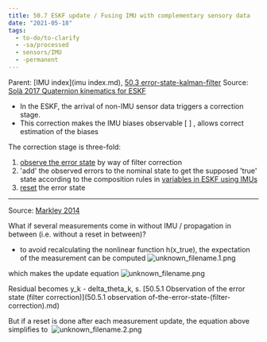 ```yaml
---
title: 50.7 ESKF update / Fusing IMU with complementary sensory data
date: "2021-05-18"
tags:
  - to-do/to-clarify
  - -sa/processed
  - sensors/IMU
  - -permanent
---
```


Parent: [IMU index](imu index.md), [50.3 error-state-kalman-filter](50.3-error-state-kalman-filter.md)
Source: [Solà 2017 Quaternion kinematics for ESKF](solà-2017-quaternion-kinematics-for-eskf.md)

*   In the ESKF, the arrival of non-IMU sensor data triggers a correction stage.
*   This correction makes the IMU biases observable [ ] , allows correct estimation of the biases

The correction stage is three-fold:

1.  [observe the error state](observe-the-error-state.md) by way of filter correction
2.  'add' the observed errors to the nominal state to get the supposed 'true' state according to the composition rules in [variables in ESKF using IMUs](variables-in-eskf-using-imus.md)
3.  [reset](reset.md) the error state

* * *

Source: [Markley 2014](markley-2014.md)

What if several measurements come in without IMU / propagation in between (i.e. without a reset in between)?

*   to avoid recalculating the nonlinear function h(x\_true), the expectation of the measurement can be computed
    ![unknown_filename.1.png](./_resources/50.7_ESKF_update___Fusing_IMU_with_complementary_sensory_data.resources/unknown_filename.1.png)
    

which makes the update equation
![unknown_filename.png](./_resources/50.7_ESKF_update___Fusing_IMU_with_complementary_sensory_data.resources/unknown_filename.png)

Residual becomes y\_k - delta\_theta\_k, s. [50.5.1 Observation of the error state (filter correction)](50.5.1 observation of-the-error-state-(filter-correction).md)

But if a reset is done after each measurement update, the equation above simplifies to 
![unknown_filename.2.png](./_resources/50.7_ESKF_update___Fusing_IMU_with_complementary_sensory_data.resources/unknown_filename.2.png)

